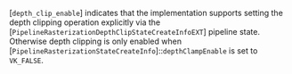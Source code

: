 [`depth_clip_enable`] indicates that the
implementation supports setting the depth clipping operation explicitly
via the [`PipelineRasterizationDepthClipStateCreateInfoEXT`]
pipeline state.
Otherwise depth clipping is only enabled when
[`PipelineRasterizationStateCreateInfo`]::`depthClampEnable` is
set to `VK_FALSE`.